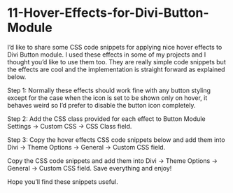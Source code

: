 # 11-Hover-Effects-for-Divi-Button-Module

I’d like to share some CSS code snippets for applying nice hover effects to Divi Button module. I used these effects in some of my projects and I thought you’d like to use them too. They are really simple code snippets but the effects are cool and the implementation is straight forward as explained below.

Step 1: Normally these effects should work fine with any button styling except for the case when the icon is set to be shown only on hover, it behaves weird so I’d prefer to disable the button icon completely.

Step 2: Add the CSS class provided for each effect to Button Module Settings -> Custom CSS -> CSS Class field.

Step 3: Copy the hover effects CSS code snippets below and add them into Divi -> Theme Options -> General -> Custom CSS field.

Copy the CSS code snippets and add them into Divi -> Theme Options -> General -> Custom CSS field. Save everything and enjoy!

Hope you’ll find these snippets useful.
